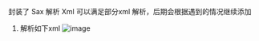 封装了 Sax 解析 Xml 可以满足部分xml 解析，后期会根据遇到的情况继续添加

1. 解析如下xml
![image](http://github.com/weijingyunIOS/MyDescribe/raw/master/JYSaxXml/Snip20150608_3.png)
